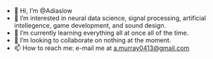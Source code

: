 - 👋 Hi, I’m @Adiaslow
- 👀 I’m interested in neural data science, signal processing, artificial intellegence, game development, and sound design.
- 🌱 I’m currently learning everything all at once all of the time.
- 💞️ I’m looking to collaborate on nothing at the moment.
- 📫 How to reach me: e-mail me at a.murray0413@gmail.com

<!---
Adiaslow/Adiaslow is a ✨ special ✨ repository because its `README.md` (this file) appears on your GitHub profile.
You can click the Preview link to take a look at your changes.
--->
